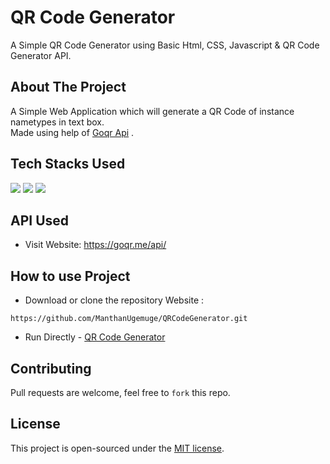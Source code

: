 # QR Code Generator
A Simple QR Code Generator using Basic Html, CSS, Javascript & QR Code Generator API.

## About The Project

A Simple Web Application which will generate a QR Code of instance nametypes in text box. <br>
Made using help of [Goqr Api](https://goqr.me/api/) .

## Tech Stacks Used

<a target="_blank" href="https://www.w3schools.com/html/default.asp"><img src="https://img.shields.io/badge/html5%20-%23E34F26.svg?&style=for-the-badge&logo=html5&logoColor=white"></img></a>
<a target="_blank" href="https://www.w3schools.com/css/default.asp"><img src="https://img.shields.io/badge/css3%20-%231572B6.svg?&style=for-the-badge&logo=css3&logoColor=white"></img></a>
<a target="_blank" href="https://www.w3schools.com/js/default.asp"><img src="https://img.shields.io/badge/javascript%20-%23323330.svg?&style=for-the-badge&logo=javascript&logoColor=%23F7DF1E"></img></a>

## API Used

- Visit Website: https://goqr.me/api/

## How to use Project

- Download or clone the repository Website : 
 
```
https://github.com/ManthanUgemuge/QRCodeGenerator.git

```
- Run Directly - [QR Code Generator](https://manthanugemuge.github.io/QRCodeGenerator/)

## Contributing
Pull requests are welcome, feel free to ```fork``` this repo.

## License
This project is open-sourced under the [MIT license]().
